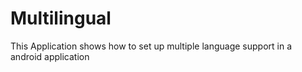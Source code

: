 # Multilingual

This Application shows how to set up multiple language support in a android application
